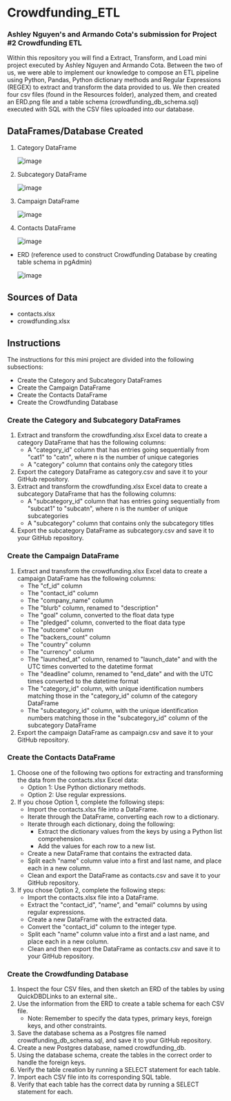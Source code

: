 # Crowdfunding_ETL #
### Ashley Nguyen's and Armando Cota's submission for Project #2 Crowdfunding ETL ###

Within this repository you will find a Extract, Transform, and Load mini project executed by Ashley Nguyen and Armando Cota.
Between the two of us, we were able to implement our knowledge to compose an ETL pipeline using Python, Pandas, Python dictionary methods
and Regular Expressions (REGEX) to extract and transform the data provided to us. We then created four csv files (found in the Resources folder), analyzed them, and created
an ERD.png file and a table schema (crowdfunding_db_schema.sql) executed with SQL with the CSV files uploaded into our database.

## DataFrames/Database Created ##
1. Category DataFrame

   ![image](https://github.com/tonycota/Crowdfunding_ETL/assets/150317761/a5e18ab3-64f8-4672-b06a-fc62768957ba)

3. Subcategory DataFrame
   
   ![image](https://github.com/tonycota/Crowdfunding_ETL/assets/150317761/04b6f26a-84b5-4e29-94a2-e9095e1357dc)

5. Campaign DataFrame
   
   ![image](https://github.com/tonycota/Crowdfunding_ETL/assets/150317761/ec607e9b-8525-4484-9f9c-bb0ba1078396)

7. Contacts DataFrame
   
   ![image](https://github.com/tonycota/Crowdfunding_ETL/assets/150317761/689da3a1-f847-4a17-9cdc-d8ce1caace04)

* ERD (reference used to construct Crowdfunding Database by creating table schema in pgAdmin)
  
  ![image](https://github.com/tonycota/Crowdfunding_ETL/assets/150317761/c089d5e6-1ea3-44a5-9d5c-f31a4907014e)


## Sources of Data ##
* contacts.xlsx
* crowdfunding.xlsx


## Instructions ## 
The instructions for this mini project are divided into the following subsections:
* Create the Category and Subcategory DataFrames
* Create the Campaign DataFrame
* Create the Contacts DataFrame
* Create the Crowdfunding Database
 
### Create the Category and Subcategory DataFrames ###
1. Extract and transform the crowdfunding.xlsx Excel data to create a category DataFrame that has the following columns:
   * A "category_id" column that has entries going sequentially from "cat1" to "catn", where n is the number of unique categories
   * A "category" column that contains only the category titles
2. Export the category DataFrame as category.csv and save it to your GitHub repository.
3. Extract and transform the crowdfunding.xlsx Excel data to create a subcategory DataFrame that has the following columns:
   * A "subcategory_id" column that has entries going sequentially from "subcat1" to "subcatn", where n is the number of unique subcategories
   * A "subcategory" column that contains only the subcategory titles
4. Export the subcategory DataFrame as subcategory.csv and save it to your GitHub repository.

### Create the Campaign DataFrame ###
1. Extract and transform the crowdfunding.xlsx Excel data to create a campaign DataFrame has the following columns:
   * The "cf_id" column
   * The "contact_id" column
   * The "company_name" column
   * The "blurb" column, renamed to "description"
   * The "goal" column, converted to the float data type
   * The "pledged" column, converted to the float data type
   * The "outcome" column
   * The "backers_count" column
   * The "country" column
   * The "currency" column
   * The "launched_at" column, renamed to "launch_date" and with the UTC times converted to the datetime format
   * The "deadline" column, renamed to "end_date" and with the UTC times converted to the datetime format
   * The "category_id" column, with unique identification numbers matching those in the "category_id" column of the category DataFrame
   * The "subcategory_id" column, with the unique identification numbers matching those in the "subcategory_id" column of the subcategory DataFrame
2. Export the campaign DataFrame as campaign.csv and save it to your GitHub repository.

### Create the Contacts DataFrame ###
1. Choose one of the following two options for extracting and transforming the data from the contacts.xlsx Excel data:
   * Option 1: Use Python dictionary methods.
   * Option 2: Use regular expressions.
2. If you chose Option 1, complete the following steps:
   * Import the contacts.xlsx file into a DataFrame.
   * Iterate through the DataFrame, converting each row to a dictionary.
   * Iterate through each dictionary, doing the following:
     * Extract the dictionary values from the keys by using a Python list comprehension.
     * Add the values for each row to a new list.
   * Create a new DataFrame that contains the extracted data.
   * Split each "name" column value into a first and last name, and place each in a new column.
   * Clean and export the DataFrame as contacts.csv and save it to your GitHub repository.
3. If you chose Option 2, complete the following steps:
   * Import the contacts.xlsx file into a DataFrame.
   * Extract the "contact_id", "name", and "email" columns by using regular expressions.
   * Create a new DataFrame with the extracted data.
   * Convert the "contact_id" column to the integer type.
   * Split each "name" column value into a first and a last name, and place each in a new column.
   * Clean and then export the DataFrame as contacts.csv and save it to your GitHub repository.

### Create the Crowdfunding Database ### 
1. Inspect the four CSV files, and then sketch an ERD of the tables by using QuickDBDLinks to an external site..
2. Use the information from the ERD to create a table schema for each CSV file.
   * Note: Remember to specify the data types, primary keys, foreign keys, and other constraints.
3. Save the database schema as a Postgres file named crowdfunding_db_schema.sql, and save it to your GitHub repository.
4. Create a new Postgres database, named crowdfunding_db.
5. Using the database schema, create the tables in the correct order to handle the foreign keys.
6. Verify the table creation by running a SELECT statement for each table.
7. Import each CSV file into its corresponding SQL table.
8. Verify that each table has the correct data by running a SELECT statement for each.
